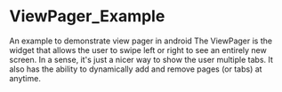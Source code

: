 # ViewPager_Example
An example to demonstrate view pager in android
The ViewPager is the widget that allows the user to swipe left or right to see an entirely new screen. 
In a sense, it's just a nicer way to show the user multiple tabs. 
It also has the ability to dynamically add and remove pages (or tabs) at anytime.
